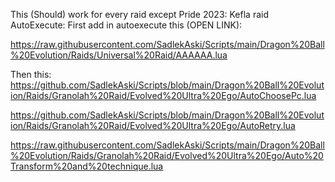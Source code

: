 This (Should) work for every raid except Pride 2023: Kefla raid
AutoExecute:
First add in autoexecute this (OPEN LINK):


https://raw.githubusercontent.com/SadlekAski/Scripts/main/Dragon%20Ball%20Evolution/Raids/Universal%20Raid/AAAAAA.lua


Then this:
https://github.com/SadlekAski/Scripts/blob/main/Dragon%20Ball%20Evolution/Raids/Granolah%20Raid/Evolved%20Ultra%20Ego/AutoChoosePc.lua

https://github.com/SadlekAski/Scripts/blob/main/Dragon%20Ball%20Evolution/Raids/Granolah%20Raid/Evolved%20Ultra%20Ego/AutoRetry.lua


https://raw.githubusercontent.com/SadlekAski/Scripts/main/Dragon%20Ball%20Evolution/Raids/Granolah%20Raid/Evolved%20Ultra%20Ego/Auto%20Transform%20and%20technique.lua
